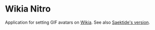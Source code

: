 # Wikia Nitro
Application for setting GIF avatars on [Wikia](http://c.wikia.com). See also [Saektide's version](https://github.com/HumanoidPikachu/wikia-nitro).
